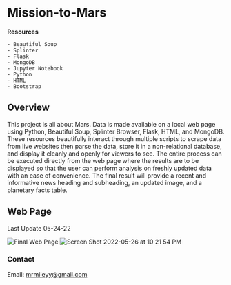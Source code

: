 # Mission-to-Mars

**Resources**

    - Beautiful Soup
    - Splinter
    - Flask
    - MongoDB
    - Jupyter Notebook
    - Python
    - HTML
    - Bootstrap

## Overview

This project is all about Mars.  Data is made available on a local web page using Python, Beautiful Soup, Splinter Browser, Flask, HTML, and MongoDB.  These resources beautifully interact through multiple scripts to scrape data from live websites then parse the data, store it in a non-relational database, and display it cleanly and openly for viewers to see.  The entire process can be executed directly from the web page where the results are to be displayed so that the user can perform analysis on freshly updated data with an ease of convenience.  The final result will provide a recent and informative news heading and subheading, an updated image, and a planetary facts table.

## Web Page

Last Update
05-24-22

![Final Web Page](https://user-images.githubusercontent.com/100544761/170171444-d9011d7a-a15f-4801-96ac-ba872eacc28b.png)
![Screen Shot 2022-05-26 at 10 21 54 PM](https://user-images.githubusercontent.com/100544761/170622932-7f506949-2c89-4f5b-986b-9ee0f95e8797.png)

### Contact

Email: mrmileyy@gmail.com
